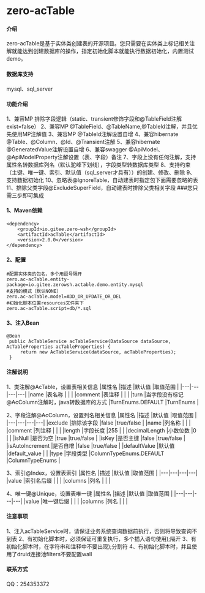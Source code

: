 # zero-acTable

#### 介绍
zero-acTable是基于实体类创建表的开源项目。您只需要在实体类上标记相关注解就能达到创建数据库的操作，指定初始化脚本就能执行数据初始化，内置测试demo。

#### 数据库支持
mysql、sql_server

#### 功能介绍
1、兼容MP 排除字段逻辑（static、transient修饰字段和@TableField注解exist=false）
2、兼容MP @TableField、@TableName,@TableId注解，并且优先使用MP注解值
3、兼容MP @TableId注解设置自增
4、兼容hibernate @Table、@Column、@Id、@Transient注解
5、兼容hibernate @GeneratedValue注解设置自增
6、兼容swagger @ApiModel、@ApiModelProperty注解设置（表、字段）备注
7、字段上没有任何注解，支持属性名转数据库列名（默认驼峰下划线），字段类型转数据库类型
8、支持约束（主键、唯一键、索引、默认值（sql_server才具有））的创建、修改、删除
9、支持数据初始化
10、忽略表@IgnoreTable，自动建表时指定包下面需要忽略的表
11、排除父类字段@ExcludeSuperField，自动建表时排除父类相关字段
###您只需三步即可集成
#### 1、Maven依赖

```
<dependency>
	<groupId>io.gitee.zero-wsh</groupId>
	<artifactId>acTable</artifactId>
	<version>2.0.0</version>
</dependency>
```

#### 2、配置

```
#配置实体类的包名，多个用逗号隔开
zero.ac-acTable.entity-package=io.gitee.zerowsh.actable.demo.entity.mysql
#支持的模式（默认NONE）
zero.ac-acTable.model=ADD_OR_UPDATE_OR_DEL
#初始化脚本位置resources文件夹下
zero.ac-acTable.script=db/*.sql
```

#### 3、注入Bean

```
@Bean
 public AcTableService acTableService(DataSource dataSource, AcTableProperties acTableProperties) {
     return new AcTableService(dataSource, acTableProperties);
 }
```

#### 注解说明

1、类注解@AcTable，设置表相关信息
|属性名   |描述   |默认值   |取值范围   |
|---|---|---|---|
|name   |表名称   |   |   |
|comment   |表注释   |   |   |
|turn   |当字段没有标记@AcColumn注解时，java转数据库的方式   |TurnEnums.DEFAULT   |TurnEnums   |

2、字段注解@AcColumn，设置列名相关信息
|属性名   |描述   |默认值   |取值范围   |
|---|---|---|---|
|exclude   |排除该字段   |false   |true/false   |
|name   |列名称   |   |   |
|comment   |列注释   |   |   |
|length   |字段长度   |255   |   |
|decimalLength   |小数位数   |0   |   |
|isNull   |是否为空   |true   |true/false   |
|isKey   |是否主键   |false   |true/false   |
|isAutoIncrement   |是否自增   |false   |true/false   |
|defaultValue   |默认值   |default_value   |   |
|type   |字段类型   |ColumnTypeEnums.DEFAULT   |ColumnTypeEnums   |

3、索引@Index，设置表索引
|属性名   |描述   |默认值   |取值范围   |
|---|---|---|---|
|value   |索引名后缀   |   |   |
|columns   |列名   |   |   |

4、唯一键@Unique，设置表唯一键
|属性名   |描述   |默认值   |取值范围   |
|---|---|---|---|
|value   |唯一键后缀   |   |   |
|columns   |列名   |   |   |

#### 注意事项
1、注入acTableService时，请保证业务系统查询数据前执行，否则将导致查询不到表
2、有初始化脚本时，必须保证可重复执行，多个插入语句使用);隔开
3、有初始化脚本时，在字符串和注释中不要出现);分割符
4、有初始化脚本时，并且使用了druid连接池filters不要配置wall

#### 联系方式
QQ：254353372
